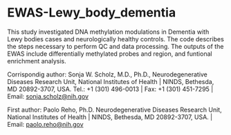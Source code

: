 # EWAS-Lewy_body_dementia

This study investigated DNA methylation modulations in Dementia with Lewy bodies cases and neurologically healthy controls.
The code describes the steps necessary to perform QC and data processing.
The outputs of the EWAS include differentially methylated probes and region, and funtional enrichment analysis.

Corrispondig author: Sonja W. Scholz, M.D., Ph.D., Neurodegenerative Diseases Research Unit, National Institutes of Health | NINDS, Bethesda, MD 20892-3707, USA. Tel.: +1 (301) 496-0013 | Fax: +1 (301) 451-7295 | Email: sonja.scholz@nih.gov

First author: Paolo Reho, Ph.D. Neurodegenerative Diseases Research Unit, National Institutes of Health | NINDS, Bethesda, MD 20892-3707, USA. | Email: paolo.reho@nih.gov
